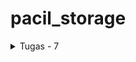 # pacil_storage

<details> 
<summary>Tugas - 7</summary>
<br>

### 1.) Stateless vs Stateful

- Stateless: Stateless widget adalah widget yang tidak memiliki keadaan internal (state). Ini berarti bahwa sekali widget tersebut dibuat, ia tidak bisa mengubah tampilannya berdasarkan perubahan data. Jadi tidak cocok untuk interface yang ada perubahan datanya
- Stateful: Stateful widget adalah widget yang memiliki keadaan internal (state) yang dapat berubah selama siklus hidup widget. Ini memungkinkan widget untuk merespons perubahan data dan memperbarui tampilannya sesuai kebutuhan. Ini cocok untuk interface yang ada perubahan data

### 2.) Apa saja widget di sini?

- MyApp: Yaitu widget utama yang jalanin aplikasi
- MyHomePage: Widget yang berupa home page dari aplikasi flutter ini
- ShopCard: Widget berbentuk card yang  menerima objek dari class ShopItem. widget inilah yang nantinya jika ditekan akan mengeluarkan snack bar "anda menekan tombol ini".

### 3.) How To?

- Pertama flutter create app
- Setelah itu, widget MyHomePage dari main akan dipindahkan ke dalam file baru bernama menu.dart, dari sini akan disambungkan dengan cara import
```dart
import 'package:pacil_storage/menu.dart';
```
- Setelah memindahkan MyHomePage beserta _MyHomePageState, mengubah widget MyHomePage menjadi stateless sehingga _MyHomePageState tidak lagi diperlukan.
- Membuat class Shop Item yang nantinya akan digunakan widget ShopCard sekaligus membuat object Shop Item tersebut.
- Membuat widget ShopCard yang akan menampilkan object Shop Item.
- Setelah itu harusnya selesai karena di main.dart, sudah disambungkan homepage nya, di bagian 
```dart
home: myHomePage(),
```
</details>
